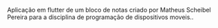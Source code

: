 Aplicação em flutter de um bloco de notas criado por Matheus Scheibel Pereira para a disciplina de programação de dispositivos moveis..
